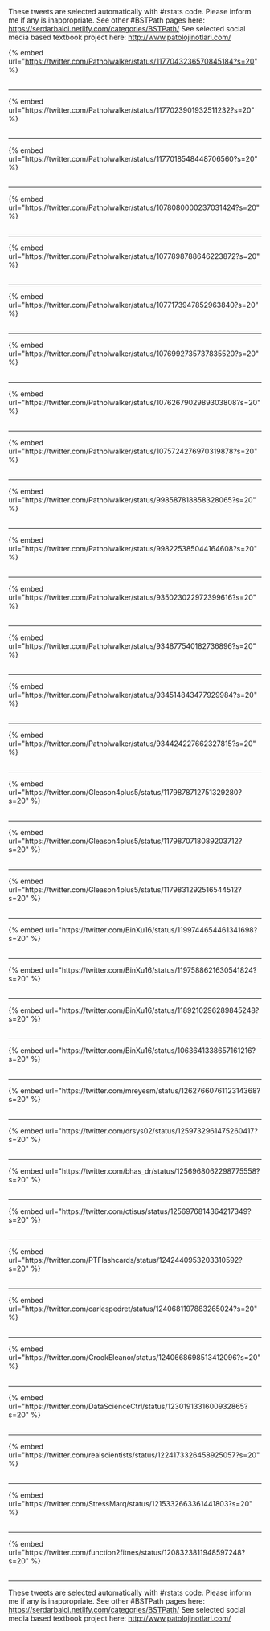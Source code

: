 

These tweets are selected automatically with #rstats code. Please inform me if any is inappropriate.
See other #BSTPath pages here: https://serdarbalci.netlify.com/categories/BSTPath/ 
See selected social media based textbook project here: http://www.patolojinotlari.com/

{% embed url="https://twitter.com/Patholwalker/status/1177043236570845184?s=20" %}<br>
<br>
<hr>
{% embed url="https://twitter.com/Patholwalker/status/1177023901932511232?s=20" %}<br>
<br>
<hr>
{% embed url="https://twitter.com/Patholwalker/status/1177018548448706560?s=20" %}<br>
<br>
<hr>
{% embed url="https://twitter.com/Patholwalker/status/1078080000237031424?s=20" %}<br>
<br>
<hr>
{% embed url="https://twitter.com/Patholwalker/status/1077898788646223872?s=20" %}<br>
<br>
<hr>
{% embed url="https://twitter.com/Patholwalker/status/1077173947852963840?s=20" %}<br>
<br>
<hr>
{% embed url="https://twitter.com/Patholwalker/status/1076992735737835520?s=20" %}<br>
<br>
<hr>
{% embed url="https://twitter.com/Patholwalker/status/1076267902989303808?s=20" %}<br>
<br>
<hr>
{% embed url="https://twitter.com/Patholwalker/status/1075724276970319878?s=20" %}<br>
<br>
<hr>
{% embed url="https://twitter.com/Patholwalker/status/998587818858328065?s=20" %}<br>
<br>
<hr>
{% embed url="https://twitter.com/Patholwalker/status/998225385044164608?s=20" %}<br>
<br>
<hr>
{% embed url="https://twitter.com/Patholwalker/status/935023022972399616?s=20" %}<br>
<br>
<hr>
{% embed url="https://twitter.com/Patholwalker/status/934877540182736896?s=20" %}<br>
<br>
<hr>
{% embed url="https://twitter.com/Patholwalker/status/934514843477929984?s=20" %}<br>
<br>
<hr>
{% embed url="https://twitter.com/Patholwalker/status/934424227662327815?s=20" %}<br>
<br>
<hr>
{% embed url="https://twitter.com/Gleason4plus5/status/1179878712751329280?s=20" %}<br>
<br>
<hr>
{% embed url="https://twitter.com/Gleason4plus5/status/1179870718089203712?s=20" %}<br>
<br>
<hr>
{% embed url="https://twitter.com/Gleason4plus5/status/1179831292516544512?s=20" %}<br>
<br>
<hr>
{% embed url="https://twitter.com/BinXu16/status/1199744654461341698?s=20" %}<br>
<br>
<hr>
{% embed url="https://twitter.com/BinXu16/status/1197588621630541824?s=20" %}<br>
<br>
<hr>
{% embed url="https://twitter.com/BinXu16/status/1189210296289845248?s=20" %}<br>
<br>
<hr>
{% embed url="https://twitter.com/BinXu16/status/1063641338657161216?s=20" %}<br>
<br>
<hr>
{% embed url="https://twitter.com/mreyesm/status/1262766076112314368?s=20" %}<br>
<br>
<hr>
{% embed url="https://twitter.com/drsys02/status/1259732961475260417?s=20" %}<br>
<br>
<hr>
{% embed url="https://twitter.com/bhas_dr/status/1256968062298775558?s=20" %}<br>
<br>
<hr>
{% embed url="https://twitter.com/ctisus/status/1256976814364217349?s=20" %}<br>
<br>
<hr>
{% embed url="https://twitter.com/PTFlashcards/status/1242440953203310592?s=20" %}<br>
<br>
<hr>
{% embed url="https://twitter.com/carlespedret/status/1240681197883265024?s=20" %}<br>
<br>
<hr>
{% embed url="https://twitter.com/CrookEleanor/status/1240668698513412096?s=20" %}<br>
<br>
<hr>
{% embed url="https://twitter.com/DataScienceCtrl/status/1230191331600932865?s=20" %}<br>
<br>
<hr>
{% embed url="https://twitter.com/realscientists/status/1224173326458925057?s=20" %}<br>
<br>
<hr>
{% embed url="https://twitter.com/StressMarq/status/1215332663361441803?s=20" %}<br>
<br>
<hr>
{% embed url="https://twitter.com/function2fitnes/status/1208323811948597248?s=20" %}<br>
<br>
<hr>


These tweets are selected automatically with #rstats code. Please inform me if any is inappropriate.
See other #BSTPath pages here: https://serdarbalci.netlify.com/categories/BSTPath/ 
See selected social media based textbook project here: http://www.patolojinotlari.com/
